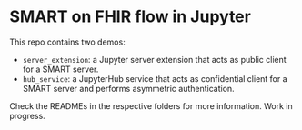 # SMART on FHIR flow in Jupyter

This repo contains two demos:

- `server_extension`: a Jupyter server extension that acts as public client for a SMART server.
- `hub_service`: a JupyterHub service that acts as confidential client for a SMART server and performs asymmetric authentication.

Check the READMEs in the respective folders for more information. Work in progress.
